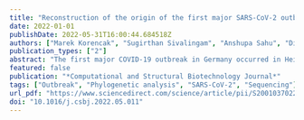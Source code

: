 ```yaml
---
title: "Reconstruction of the origin of the first major SARS-CoV-2 outbreak in Germany"
date: 2022-01-01
publishDate: 2022-05-31T16:00:44.684518Z
authors: ["Marek Korencak", "Sugirthan Sivalingam", "Anshupa Sahu", "Dietmar Dressen", "Axel Schmidt", "Fabian Brand", "Peter Krawitz", "Libor Hart", "Anna Maria Eis-Hübinger", "Andreas Buness", "Hendrik Streeck"]
publication_types: ["2"]
abstract: "The first major COVID-19 outbreak in Germany occurred in Heinsberg in February 2020 with 388 officially reported cases. Unexpectedly, the first outbreak happened in a small town with little to no travelers. We used phylogenetic analyses to investigate the origin and spread of the virus in this outbreak. We sequenced 90 (23%) SARS-CoV-2 genomes from the 388 reported cases including the samples from the first documented cases. Phylogenetic analyses of these sequences revealed mainly two circulating strains with 74 samples assigned to lineage B.3 and 6 samples assigned to lineage B.1. Lineage B.3 was introduced first and probably caused the initial spread. Using phylogenetic analysis tools, we were able to identify closely related strains in France and hypothesized the possible introduction from France."
featured: false
publication: "*Computational and Structural Biotechnology Journal*"
tags: ["Outbreak", "Phylogenetic analysis", "SARS-CoV-2", "Sequencing"]
url_pdf: "https://www.sciencedirect.com/science/article/pii/S2001037022001696"
doi: "10.1016/j.csbj.2022.05.011"
---
```


